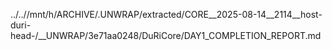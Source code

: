 ../..//mnt/h/ARCHIVE/.UNWRAP/extracted/CORE__2025-08-14__2114__host-duri-head-/__UNWRAP/3e71aa0248/DuRiCore/DAY1_COMPLETION_REPORT.md